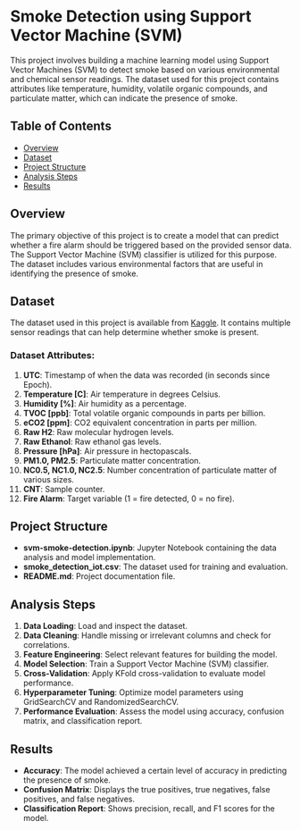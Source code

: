 # Smoke Detection using Support Vector Machine (SVM)

This project involves building a machine learning model using Support Vector Machines (SVM) to detect smoke based on various environmental and chemical sensor readings. The dataset used for this project contains attributes like temperature, humidity, volatile organic compounds, and particulate matter, which can indicate the presence of smoke.

## Table of Contents
- [Overview](#overview)
- [Dataset](#dataset)
- [Project Structure](#project-structure)
- [Analysis Steps](#analysis-steps)
- [Results](#results)

## Overview
The primary objective of this project is to create a model that can predict whether a fire alarm should be triggered based on the provided sensor data. The Support Vector Machine (SVM) classifier is utilized for this purpose. The dataset includes various environmental factors that are useful in identifying the presence of smoke.

## Dataset
The dataset used in this project is available from [Kaggle](https://www.kaggle.com/datasets/deepcontractor/smoke-detection-dataset). It contains multiple sensor readings that can help determine whether smoke is present.

### Dataset Attributes:
1. **UTC**: Timestamp of when the data was recorded (in seconds since Epoch).
2. **Temperature [C]**: Air temperature in degrees Celsius.
3. **Humidity [%]**: Air humidity as a percentage.
4. **TVOC [ppb]**: Total volatile organic compounds in parts per billion.
5. **eCO2 [ppm]**: CO2 equivalent concentration in parts per million.
6. **Raw H2**: Raw molecular hydrogen levels.
7. **Raw Ethanol**: Raw ethanol gas levels.
8. **Pressure [hPa]**: Air pressure in hectopascals.
9. **PM1.0, PM2.5**: Particulate matter concentration.
10. **NC0.5, NC1.0, NC2.5**: Number concentration of particulate matter of various sizes.
11. **CNT**: Sample counter.
12. **Fire Alarm**: Target variable (1 = fire detected, 0 = no fire).

## Project Structure
- **svm-smoke-detection.ipynb**: Jupyter Notebook containing the data analysis and model implementation.
- **smoke_detection_iot.csv**: The dataset used for training and evaluation.
- **README.md**: Project documentation file.

## Analysis Steps
1. **Data Loading**: Load and inspect the dataset.
2. **Data Cleaning**: Handle missing or irrelevant columns and check for correlations.
3. **Feature Engineering**: Select relevant features for building the model.
4. **Model Selection**: Train a Support Vector Machine (SVM) classifier.
5. **Cross-Validation**: Apply KFold cross-validation to evaluate model performance.
6. **Hyperparameter Tuning**: Optimize model parameters using GridSearchCV and RandomizedSearchCV.
7. **Performance Evaluation**: Assess the model using accuracy, confusion matrix, and classification report.

## Results
- **Accuracy**: The model achieved a certain level of accuracy in predicting the presence of smoke.
- **Confusion Matrix**: Displays the true positives, true negatives, false positives, and false negatives.
- **Classification Report**: Shows precision, recall, and F1 scores for the model.
